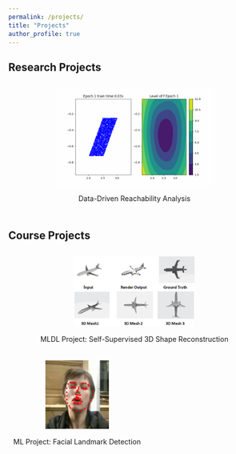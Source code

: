 ```yaml
---
permalink: /projects/
title: "Projects"
author_profile: true
---
```

## Research Projects

<div style="display: flex; flex-wrap: wrap; justify-content: flex-start;">
    <div style="margin: 10px; ; text-align: center">
            <a href="./data_driven_reachability_analysis">
                <img src="../images/project_img/nn_verify.gif" alt="Research Project 1" style="width: 65%;">
            </a>
            <p>Data-Driven Reachability Analysis</p>
    </div>
</div>


## Course Projects
<div style="display: flex; flex-wrap: wrap; justify-content: flex-start;">
    <div style="margin: 10px; ; text-align: center">
            <a href="https://github.com/kchen127/Self_Supervised_3D_Shape_Reconstruction">
                <img src="../images/project_img/3d_reconstruction.png" alt="Course Project 1" style="width: 50%;">
            </a>
            <p>MLDL Project: Self-Supervised 3D Shape Reconstruction</p>
    </div>
    <div style="margin: 10px; ; text-align: center">
        <a href="https://github.com/RuolingFan/Facial-Landmark-Detection">
            <img src="../images/project_img/facial.png" alt="Course Project 1" style="width: 50%;">
        </a>
        <p>ML Project: Facial Landmark Detection</p>
    </div>
</div>



